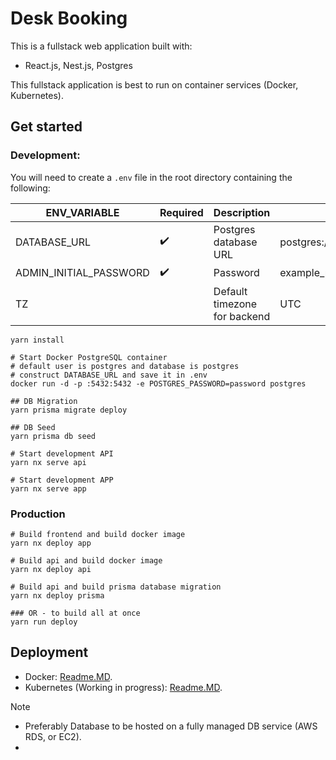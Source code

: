 # Desk Booking

This is a fullstack web application built with:

- React.js, Nest.js, Postgres

This fullstack application is best to run on container services (Docker, Kubernetes).

## Get started

### Development:

You will need to create a `.env` file in the root directory containing the following:

| ENV_VARIABLE           | Required | Description                  | Example                           |
| ---------------------- | -------- | ---------------------------- | --------------------------------- |
| DATABASE_URL           | ✔️       | Postgres database URL        | postgres://user:pass@host:port/db |
| ADMIN_INITIAL_PASSWORD | ✔️       | Password                     | example_password                  |
| TZ                     |          | Default timezone for backend | UTC                               |

```
yarn install

# Start Docker PostgreSQL container
# default user is postgres and database is postgres
# construct DATABASE_URL and save it in .env
docker run -d -p :5432:5432 -e POSTGRES_PASSWORD=password postgres

## DB Migration
yarn prisma migrate deploy

## DB Seed
yarn prisma db seed

# Start development API
yarn nx serve api

# Start development APP
yarn nx serve app
```

### Production

```
# Build frontend and build docker image
yarn nx deploy app

# Build api and build docker image
yarn nx deploy api

# Build api and build prisma database migration
yarn nx deploy prisma

### OR - to build all at once
yarn run deploy
```

## Deployment

- Docker: [Readme.MD](/docker/readme.md).
- Kubernetes (Working in progress): [Readme.MD](/kubernetes/readme.md).

Note

- Preferably Database to be hosted on a fully managed DB service (AWS RDS, or EC2).
-
